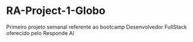 # RA-Project-1-Globo
Primeiro projeto semanal referente ao bootcamp Desenvolvedor FullStack oferecido pelo Responde Aí
